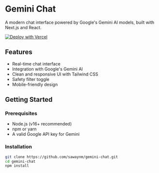 # Gemini Chat

A modern chat interface powered by Google's Gemini AI models, built with Next.js and React.

[![Deploy with Vercel](https://vercel.com/button)](https://vercel.com/new/clone?repository-url=https%3A%2F%2Fgithub.com%2Fsawaynm%2Fgemini-chat)

## Features

- Real-time chat interface
- Integration with Google's Gemini AI
- Clean and responsive UI with Tailwind CSS
- Safety filter toggle
- Mobile-friendly design

## Getting Started

### Prerequisites
- Node.js (v16+ recommended)  
- npm or yarn  
- A valid Google API key for Gemini  

### Installation
```bash
git clone https://github.com/sawaynm/gemini-chat.git
cd gemini-chat
npm install
